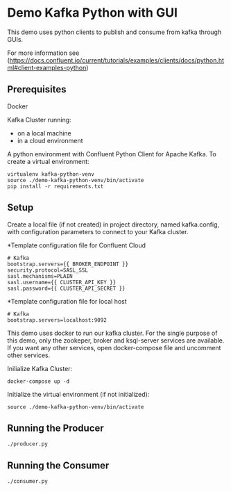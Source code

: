 # Demo Kafka Python with GUI

This demo uses python clients to publish and consume from kafka through GUIs.

For more information see (https://docs.confluent.io/current/tutorials/examples/clients/docs/python.html#client-examples-python)

## Prerequisites

Docker 

Kafka Cluster running: 
* on a local machine 
* in a cloud environment

A python environment with Confluent Python Client for Apache Kafka.
To create a virtual environment: 
```
virtualenv kafka-python-venv
source ./demo-kafka-python-venv/bin/activate
pip install -r requirements.txt
```

## Setup

Create a local file (if not created) in project directory, named kafka.config, with configuration parameters to connect to your Kafka cluster.

*Template configuration file for Confluent Cloud
```
# Kafka
bootstrap.servers={{ BROKER_ENDPOINT }}
security.protocol=SASL_SSL
sasl.mechanisms=PLAIN
sasl.username={{ CLUSTER_API_KEY }}
sasl.password={{ CLUSTER_API_SECRET }}
```

*Template configuration file for local host
```
# Kafka
bootstrap.servers=localhost:9092
```

This demo uses docker to run our kafka cluster. For the single purpose of this demo, only the zookeper, broker and ksql-server services are available. If you want any other services, open docker-compose file and uncomment other services.

Inilialize Kafka Cluster: 
```
docker-compose up -d
```

Initialize the virtual environment (if not initialized):
```
source ./demo-kafka-python-venv/bin/activate
```

## Running the Producer
```
./producer.py
```

## Running the Consumer
```
./consumer.py
```